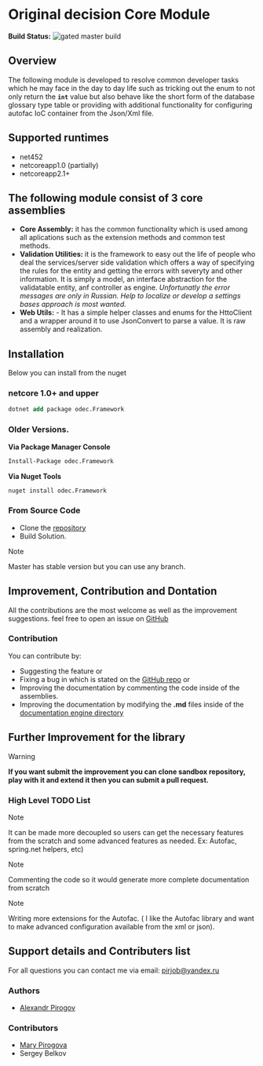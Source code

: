 # Original decision Core Module

**Build Status:**   ![gated master build](https://pirmosk.visualstudio.com/odec.Core/_apis/build/status/gated-master?branchName=master)

## Overview

The following module is developed to resolve common developer tasks which he may face in the day to day life such as tricking out the enum to not only return the **`int`** value but also behave like the short form of the database glossary type table or providing with additional functionality for configuring autofac IoC container from the Json/Xml file.

## Supported runtimes

- net452
- netcoreapp1.0 (partially)
- netcoreapp2.1+

## The following module consist of 3 core assemblies

- **Core Assembly:** it has the common functionality which is used among all aplications such as the extension methods and common test methods.
- **Validation Utilities:** it is the framework to easy out the life of people who deal the services/server side validation which offers a way of specifying the rules for the entity and getting the errors with severyty and other information. It is simply a model, an interface abstraction for the validatable entity, anf controller as engine. *Unfortunatly the error messages are only in Russian. Help to localize or develop a settings bases approach is most wanted.*
- **Web Utils:** - It has a simple helper classes and enums for the HttoClient and a wrapper around it to use JsonConvert to parse a value. It is raw assembly and realization.

## Installation

Below you can install from the nuget 

### netcore 1.0+ and upper

```ps
dotnet add package odec.Framework
```

### Older Versions.

**Via Package Manager Console**

```cmd
Install-Package odec.Framework
```

**Via Nuget Tools**

```cmd
nuget install odec.Framework
```

### From Source Code

- Clone the [repository](https://github.com/original-decisions/odec-core/tree/master)
- Build Solution.

> [!NOTE]
> Master has stable version but you can use any branch.

## Improvement, Contribution and Dontation

All the contributions are the most welcome as well as the improvement suggestions. feel free to open an issue on [GitHub](https://github.com/original-decisions/odec-core/tree/master)
<!--If you like the library you can also buy me a bear.-->

### Contribution

You can contribute by:

- Suggesting the feature or
- Fixing a bug in which is stated on the [GitHub repo](https://github.com/original-decisions/odec-core/tree/master) or
- Improving the documentation by commenting the code inside of the assemblies.
- Improving the documentation by modifying the **.md** files inside of the [documentation engine directory](https://github.com/original-decisions/odec-core/tree/master/doc_gen)

## Further Improvement for the library

> [!WARNING]
> **If you want submit the improvement you can clone sandbox repository, play with it and extend it then you can submit a pull request.**

### High Level TODO List

> [!NOTE]
> It can be made more decoupled so users can get the necessary features from the scratch and some advanced features as needed. Ex: Autofac, spring.net helpers, etc)

> [!NOTE] 
>Commenting the code so it would generate more complete documentation from scratch

> [!NOTE] 
> Writing more extensions for the Autofac. ( I like the Autofac library and want to make advanced configuration available from the xml or json).

## Support details and Contributers list

For all questions you can contact me via email: [pirjob@yandex.ru](mailto:pirjob@yandex.ru)

### Authors

- [Alexandr Pirogov](mailto:pirjob@yandex.ru)

### Contributors

- [Mary Pirogova](mailto:maryvpie@outlook.com)
- Sergey Belkov
